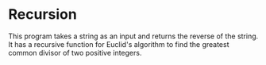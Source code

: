 # Recursion
This program takes a string as an input and returns the reverse of the string. It has a
recursive function for Euclid's algorithm to find the greatest common divisor of two
positive integers.
